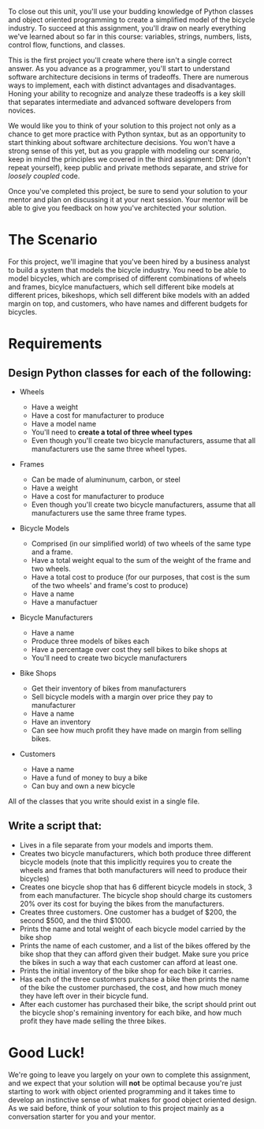 <!-- 
author: Benjamin White
type: code from scratch
time: 180 minutes
name: Model the Bicycle Industry
 -->
To close out this unit, you'll use your budding knowledge of Python classes and object oriented programming to create a simplified model of the bicycle industry. To succeed at this assignment, you'll draw on nearly everything we've learned about so far in this course: variables, strings, numbers, lists, control flow, functions, and classes. 

This is the first project you'll create where there isn't a single correct answer. As you advance as a programmer, you'll start to understand software architecture decisions in terms of tradeoffs. There are numerous ways to implement, each with distinct advantages and disadvantages. Honing your ability to recognize and analyze these tradeoffs is a key skill that separates intermediate and advanced software developers from novices.

We would like you to think of your solution to this project not only as a chance to get more practice with Python syntax, but as an opportunity to start thinking about software architecture decisions. You won't have a strong sense of this yet, but as you grapple with modeling our scenario, keep in mind the principles we covered in the third assignment: DRY (don't repeat yourself), keep public and private methods separate, and strive for *loosely coupled* code. 

Once you've completed this project, be sure to send your solution to your mentor and plan on discussing it at your next session. Your mentor will be able to give you feedback on how you've architected your solution.  

# The Scenario

For this project, we'll imagine that you've been hired by a business analyst to build a system that models the bicycle industry. You need to be able to model bicycles, which are comprised of different combinations of wheels and frames, bicylce manufactuers, which sell different bike models at different prices, bikeshops, which sell different bike models with an added margin on top, and customers, who have names and different budgets for bicycles.

# Requirements

## Design Python classes for each of the following:

-  Wheels
    +  Have a weight
    +  Have a cost for manufacturer to produce
    +  Have a model name
    +  You'll need to **create a total of three wheel types**
    +  Even though you'll create two bicycle manufacturers, assume that all manufacturers use the same three wheel types.

-  Frames
    +  Can be made of aluminunum, carbon, or steel
    +  Have a weight
    +  Have a cost for manufacturer to produce
    +  Even though you'll create two bicycle manufacturers, assume that all manufacturers use the same three frame types.

-  Bicycle Models
    +  Comprised (in our simplified world) of two wheels of the same type and a frame. 
    +  Have a total weight equal to the sum of the weight of the frame and two wheels.
    +  Have a total cost to produce (for our purposes, that cost is the sum of the two wheels' and frame's cost to produce)
    +  Have a name
    +  Have a manufactuer

- Bicycle Manufacturers
    + Have a name
    + Produce three models of bikes each
    + Have a percentage over cost they sell bikes to bike shops at
    + You'll need to create two bicycle manufacturers

- Bike Shops
    + Get their inventory of bikes from manufacturers
    + Sell bicycle models with a margin over price they pay to manufacturer
    + Have a name
    + Have an inventory
    + Can see how much profit they have made on margin from selling bikes.
    
- Customers
    + Have a name
    + Have a fund of money to buy a bike
    + Can buy and own a new bicycle

All of the classes that you write should exist in a single file.


## Write a script that:

- Lives in a file separate from your models and imports them.
- Creates two bicycle manufacturers, which both produce three different bicycle models (note that this implicitly requires you to create the wheels and frames that both manufacturers will need to produce their bicycles)
- Creates one bicycle shop that has 6 different bicycle models in stock, 3 from each manufacturer. The bicycle shop should charge its customers 20% over its cost for buying the bikes from the manufacturers.
- Creates three customers. One customer has a budget of $200, the second $500, and the third $1000.
- Prints the name and total weight of each bicycle model carried by the bike shop
- Prints the name of each customer, and a list of the bikes offered by the bike shop that they can afford given their budget. Make sure you price the bikes in such a way that each customer can afford at least one.
- Prints the initial inventory of the bike shop for each bike it carries.
- Has each of the three customers purchase a bike then prints the name of the bike the customer purchased, the cost, and how much money they have left over in their bicycle fund.
- After each customer has purchased their bike, the script should print out the bicycle shop's remaining inventory for each bike, and how much profit they have made selling the three bikes.

# Good Luck!

We're going to leave you largely on your own to complete this assignment, and we expect that your solution will **not** be optimal because you're just starting to work with object oriented programming and it takes time to develop an instinctive sense of what makes for good object oriented design. As we said before, think of your solution to this project mainly as a conversation starter for you and your mentor.



